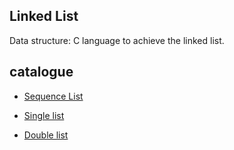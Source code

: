 ## Linked List

Data structure: C language to achieve the linked list.

## catalogue

- [Sequence List](list-sequence/README.md)

- [Single list](list-single/README.md)

- [Double list](list-double/README.md)
